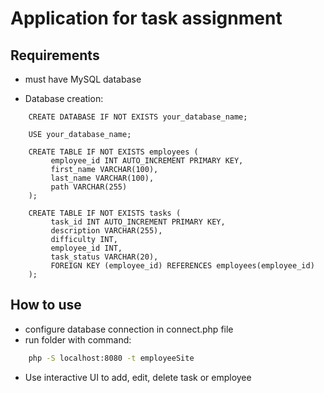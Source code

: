 # Application for task assignment

## Requirements

- must have MySQL database

- Database creation:
```mysql
    CREATE DATABASE IF NOT EXISTS your_database_name;
    
    USE your_database_name;
    
    CREATE TABLE IF NOT EXISTS employees (
         employee_id INT AUTO_INCREMENT PRIMARY KEY,
         first_name VARCHAR(100),
         last_name VARCHAR(100),
         path VARCHAR(255)
    );
    
    CREATE TABLE IF NOT EXISTS tasks (
         task_id INT AUTO_INCREMENT PRIMARY KEY,
         description VARCHAR(255),
         difficulty INT,
         employee_id INT,
         task_status VARCHAR(20),
         FOREIGN KEY (employee_id) REFERENCES employees(employee_id)
    );
```

## How to use
- configure database connection in connect.php file
- run folder with command:
```bash
    php -S localhost:8080 -t employeeSite
```
- Use interactive UI to add, edit, delete task or employee